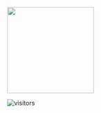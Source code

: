 <!-- ### Hi there 👋 -->

<!--
**Corbin-Arcus/Corbin-Arcus** is a ✨ _special_ ✨ repository because its `README.md` (this file) appears on your GitHub profile.

Here are some ideas to get you started:

- 🔭 I’m currently working on ...
- 🌱 I’m currently learning ...
- 👯 I’m looking to collaborate on ...
- 🤔 I’m looking for help with ...
- 💬 Ask me about ...
- 📫 How to reach me: ...
- 😄 Pronouns: ...
- ⚡ Fun fact: ...
-->

<img height="200em" src="https://github-readme-stats.vercel.app/api?username=Corbin-Arcus&show_icons=true&hide_border=true&&count_private=true&include_all_commits=true" />

![visitors](https://visitor-badge.glitch.me/badge?page_id=${Corbin-Arcus}.${Corbin-Arcus})


